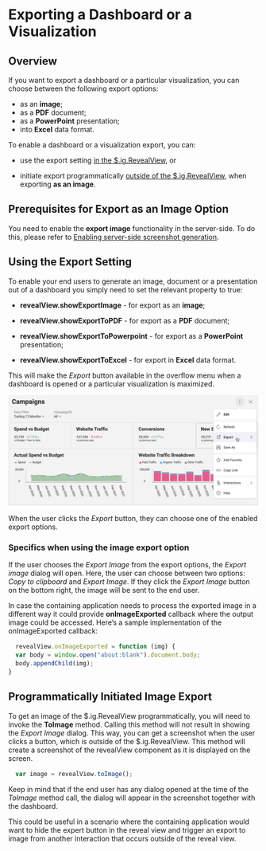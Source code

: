 # Exporting a Dashboard or a Visualization

## Overview

If you want to export a dashboard or a particular visualization, you can choose between the following export options:

- as an **image**;
- as a **PDF** document;
- as a **PowerPoint** presentation;
- into **Excel** data format.  

To enable a dashboard or a visualization export, you can:

  - use the export setting [in the
    $.ig.RevealView](#enable-export-revealview), or

  - initiate export programmatically [outside of the
    $.ig.RevealView](#programmatically-initiated-export), when exporting **as an image**.

## Prerequisites for Export as an Image Option

You need to enable the **export image** functionality in the
server-side. To do this, please refer to [Enabling server-side screenshot generation](~/en/developer/setup-configuration/setup-configuration-web.html#server-side-image-export).

<a name='enable-export-revealview'></a>
## Using the Export Setting

To enable your end users to generate an image, document or a presentation out of a dashboard you simply need to set the relevant property to true:

- __revealView.showExportImage__ - for export as an **image**;

- __revealView.showExportToPDF__ - for export as a **PDF** document;

- __revealView.showExportToPowerpoint__ - for export as a **PowerPoint** presentation;

- __revealView.showExportToExcel__ - for export in **Excel** data format.

This will make the *Export* button available in the overflow menu when a dashboard is opened or a particular visualization is maximized.

<img src="images/export-button-dashboard-SDK.png" alt="Export button for dashboards enabled SDK" class="responsive-img"/>

When the user clicks the *Export* button, they can choose one of the enabled export options.

### Specifics when using the image export option

If the user chooses the _Export Image_ from the export options, the _Export image_ dialog will open. Here, the user can choose between two options: *Copy to clipboard* and *Export Image*. If they click the *Export Image* button on the bottom right, the image will be sent to the end user.

In case the containing application needs to process the exported image in a different way it could provide __onImageExported__ callback where the output image could be accessed.
Here’s a sample implementation of the onImageExported callback:

``` js
  revealView.onImageExported = function (img) {
  var body = window.open("about:blank").document.body;
  body.appendChild(img);
}
```

<a name='programmatically-initiated-export'></a>
## Programmatically Initiated Image Export

To get an image of the $.ig.RevealView programmatically, you will need to invoke the
__ToImage__ method. Calling this method will not result in showing the *Export
Image* dialog. This way, you can get a screenshot when the user clicks a button, which is outside of the $.ig.RevealView. This method will create a screenshot of the revealView component as it is displayed on the screen.

``` js
  var image = revealView.toImage();
```

Keep in mind that if the end user has any dialog opened at the time of the *ToImage* method call, the dialog will appear in the screenshot together with the dashboard.

This could be useful in a scenario where the containing application would want to hide the expert button in the reveal view and trigger an export to image from another interaction that occurs outside of the reveal view.
